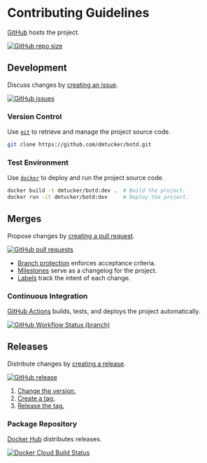# Contributing Guidelines

[GitHub](https://github.com/) hosts the project.

[![GitHub repo size](https://img.shields.io/github/repo-size/dmtucker/botd.svg)](https://github.com/dmtucker/botd)

## Development

Discuss changes by [creating an issue](https://help.github.com/articles/creating-an-issue).

[![GitHub issues](https://img.shields.io/github/issues/dmtucker/botd.svg)](https://github.com/dmtucker/botd/issues)

### Version Control

Use [`git`](https://git-scm.com/doc) to retrieve and manage the project source code.

``` sh
git clone https://github.com/dmtucker/botd.git
```

### Test Environment

Use [`docker`](https://docs.docker.com/) to deploy and run the project source code.

``` sh
docker build -t dmtucker/botd:dev .  # Build the project.
docker run -it dmtucker/botd:dev     # Deploy the project.
```

## Merges

Propose changes by [creating a pull request](https://help.github.com/articles/creating-a-pull-request/).

[![GitHub pull requests](https://img.shields.io/github/issues-pr/dmtucker/botd.svg)](https://github.com/dmtucker/botd/pulls)

- [Branch protection](https://help.github.com/articles/about-protected-branches/) enforces acceptance criteria.
- [Milestones](https://help.github.com/en/articles/about-milestones) serve as a changelog for the project.
- [Labels](https://help.github.com/en/articles/about-labels) track the intent of each change.

### Continuous Integration

[GitHub Actions](https://github.com/features/actions) builds, tests, and deploys the project automatically.

[![GitHub Workflow Status (branch)](https://img.shields.io/github/workflow/status/dmtucker/botd/Validation/master)](https://github.com/dmtucker/botd/actions)

## Releases

Distribute changes by [creating a release](https://help.github.com/en/articles/creating-releases).

[![GitHub release](https://img.shields.io/github/release/dmtucker/botd.svg)](https://github.com/dmtucker/botd/releases)

1. [Change the version.](http://semver.org/)
2. [Create a tag.](https://git-scm.com/book/en/v2/Git-Basics-Tagging)
3. [Release the tag.](https://help.github.com/en/articles/creating-releases)

### Package Repository

[Docker Hub](https://hub.docker.com/) distributes releases.

[![Docker Cloud Build Status](https://img.shields.io/docker/cloud/build/dmtucker/botd.svg)](https://cloud.docker.com/repository/docker/dmtucker/botd)
